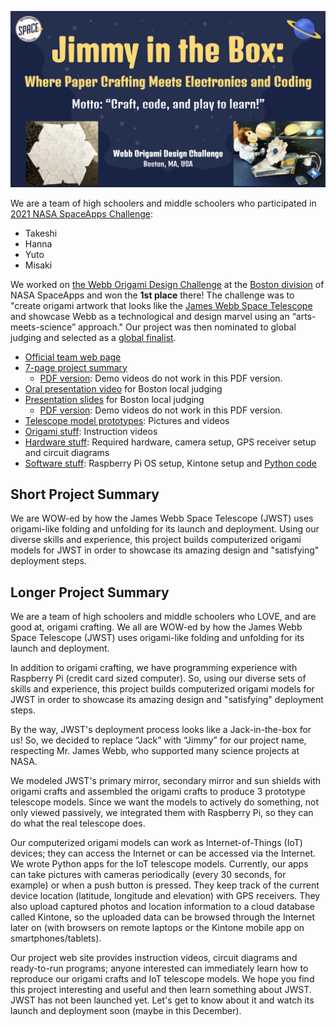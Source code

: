 <p align="center">
  <img src="images/project-logo.png" width="750" />
</p>

We are a team of high schoolers and middle schoolers who participated in [2021 NASA SpaceApps Challenge](https://2021.spaceappschallenge.org):

- Takeshi
- Hanna
- Yuto
- Misaki

We worked on [the Webb Origami Design Challenge](https://2021.spaceappschallenge.org/challenges/statements/webb-origami-design-challenge/) at the [Boston division](http://www.binnovative.org/2021/09/27/isac2021_open/) of NASA SpaceApps and won the **1st place** there! The challenge was to "create origami artwork that looks like the [James Webb Space Telescope](https://www.jwst.nasa.gov/) and showcase Webb as a technological and design marvel using an “arts-meets-science” approach." Our project was then nominated to global judging and selected as a [global finalist](https://2021.spaceappschallenge.org/awards/global-finalists).

<!--- out of 365 global nominees, which were chosen from 4,534 teams worldwide (28,286 participants from 162 countries in total--->



- [Official team web page](https://2021.spaceappschallenge.org/challenges/statements/webb-origami-design-challenge/teams/jimmy-in-the-box/project)
- [7-page project summary](https://docs.google.com/presentation/d/1nmX0FUnBBMxpRaWH_cBceoy4Npa-MedKLuksTUixOqo/)
    - [PDF version](slides/project-summary-7pages.pdf): Demo videos do not work in this PDF version.
- [Oral presentation video](https://youtu.be/Yye_V41qpfM) for Boston local judging
- [Presentation slides](https://docs.google.com/presentation/d/12ucfhzGjBptPKP8IB2f-UOlHxiC5JVm7EAoEAlMQs-8/) for Boston local judging
    - [PDF version](slides/project-presentation.pdf): Demo videos do not work in this PDF version.
- [Telescope model prototypes](prototypes/): Pictures and videos
- [Origami stuff](origami/): Instruction videos
- [Hardware stuff](hardware/): Required hardware, camera setup, GPS receiver setup and circuit diagrams
- [Software stuff](software): Raspberry Pi OS setup, Kintone setup and [Python code](software/code/)

## Short Project Summary

We are WOW-ed by how the James Webb Space Telescope (JWST) uses origami-like folding and unfolding for its launch and deployment. Using our diverse skills and experience, this project builds computerized origami models for JWST in order to showcase its amazing design and "satisfying" deployment steps.

## Longer Project Summary

We are a team of high schoolers and middle schoolers who LOVE, and are good at, origami crafting. We all are WOW-ed by how the James Webb Space Telescope (JWST) uses origami-like folding and unfolding for its launch and deployment.

In addition to origami crafting, we have programming experience with Raspberry Pi (credit card sized computer). So, using our diverse sets of skills and experience, this project builds computerized origami models for JWST in order to showcase its amazing design and "satisfying" deployment steps.

By the way, JWST's deployment process looks like a Jack-in-the-box for us! So, we decided to replace “Jack” with “Jimmy” for our project name, respecting Mr. James Webb, who supported many science projects at NASA.

We modeled JWST's primary mirror, secondary mirror and sun shields with origami crafts and assembled the origami crafts to produce 3 prototype telescope models. Since we want the models to actively do something, not only viewed passively, we integrated them with Raspberry Pi, so they can do what the real telescope does.

Our computerized origami models can work as Internet-of-Things (IoT) devices; they can access the Internet or can be accessed via the Internet. We wrote Python apps for the IoT telescope models. Currently, our apps can take pictures with cameras periodically (every 30 seconds, for example) or when a push button is pressed. They keep track of the current device location (latitude, longitude and elevation) with GPS receivers. They also upload captured photos and location information to a cloud database called Kintone, so the uploaded data can be browsed through the Internet later on (with browsers on remote laptops or the Kintone mobile app on smartphones/tablets).

Our project web site provides instruction videos, circuit diagrams and ready-to-run programs; anyone interested can immediately learn how to reproduce our origami crafts and IoT telescope models. We hope you find this project interesting and useful and then learn something about JWST. JWST has not been launched yet. Let's get to know about it and watch its launch and deployment soon (maybe in this December).
